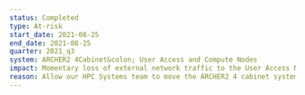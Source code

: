 ```yaml
---
status: Completed
type: At-risk
start_date: 2021-08-25
end_date: 2021-08-25
quarter: 2021_q3
system: ARCHER2 4Cabinet&colon; User Access and Compute Nodes
impact: Momentary loss of external network traffic to the User Access Nodes (UAN) on ARCHER2
reason: Allow our HPC Systems team to move the ARCHER2 4 cabinet system to a new Network at the Advanced Computing Facility (ACF)
---
```




